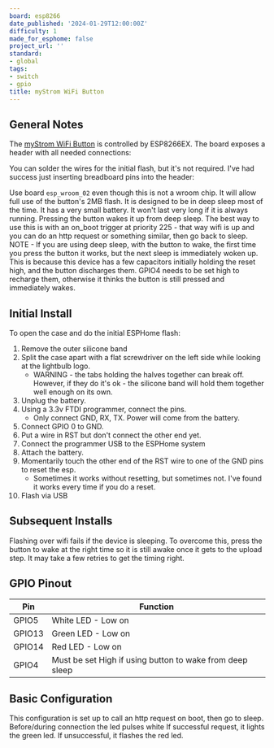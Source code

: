 ```yaml
---
board: esp8266
date_published: '2024-01-29T12:00:00Z'
difficulty: 1
made_for_esphome: false
project_url: ''
standard:
- global
tags:
- switch
- gpio
title: myStrom WiFi Button
---
```


## General Notes

The [myStrom WiFi Button](https://mystrom.ch/wifi-button/) is controlled by ESP8266EX.
The board exposes a header with all needed connections:

You can solder the wires for the initial flash, but it's not required. I've had success just inserting breadboard pins into the header:

Use board `esp_wroom_02` even though this is not a wroom chip. It will allow full use of the button's 2MB flash.
It is designed to be in deep sleep most of the time. It has a very small battery. It won't last very long if it is always running. Pressing the button wakes it up from deep sleep. The best way to use this is with an on_boot trigger at priority 225 - that way wifi is up and you can do an http request or something similar, then go back to sleep.
NOTE - If you are using deep sleep, with the button to wake, the first time you press the button it works, but the next sleep is immediately woken up. This is because this device has a few capacitors initially holding the reset high, and the button discharges them. GPIO4 needs to be set high to recharge them, otherwise it thinks the button is still pressed and immediately wakes.

## Initial Install

To open the case and do the initial ESPHome flash:
1. Remove the outer silicone band
1. Split the case apart with a flat screwdriver on the left side while looking at the lightbulb logo.
    - WARNING - the tabs holding the halves together can break off. However, if they do it's ok - the silicone band will hold them together well enough on its own.
1. Unplug the battery.
1. Using a 3.3v FTDI programmer, connect the pins.
    - Only connect GND, RX, TX. Power will come from the battery.
1. Connect GPIO 0 to GND.
1. Put a wire in RST but don't connect the other end yet.
1. Connect the programmer USB to the ESPHome system
1. Attach the battery.
1. Momentarily touch the other end of the RST wire to one of the GND pins to reset the esp.
    - Sometimes it works without resetting, but sometimes not. I've found it works every time if you do a reset.
1. Flash via USB

## Subsequent Installs

Flashing over wifi fails if the device is sleeping. To overcome this, press the button to wake at the right time so it is still awake once it gets to the upload step. It may take a few retries to get the timing right.

## GPIO Pinout

| Pin    | Function                                                |
| ------ | ------------------------------------------------------- |
| GPIO5  | White LED - Low on                                      |
| GPIO13 | Green LED - Low on                                      |
| GPIO14 | Red LED - Low on                                        |
| GPIO4  | Must be set High if using button to wake from deep sleep|

## Basic Configuration

This configuration is set up to call an http request on boot, then go to sleep.
Before/during connection the led pulses white
If successful request, it lights the green led. If unsuccessful, it flashes the red led.